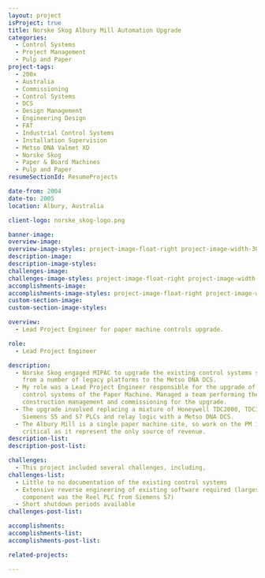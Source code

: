 ```yaml
---
layout: project
isProject: true
title: Norske Skog Albury Mill Automation Upgrade
categories:
  - Control Systems
  - Project Management
  - Pulp and Paper
project-tags:
  - 200x
  - Australia
  - Commissioning
  - Control Systems
  - DCS
  - Design Management
  - Engineering Design
  - FAT
  - Industrial Control Systems
  - Installation Supervision
  - Metso DNA Valmet XD
  - Norske Skog
  - Paper & Board Machines
  - Pulp and Paper
resumeSectionId: ResumeProjects

date-from: 2004
date-to: 2005
location: Albury, Australia

client-logo: norske_skog-logo.png

banner-image:
overview-image:
overview-image-styles: project-image-float-right project-image-width-30
description-image:
description-image-styles:
challenges-image:
challenges-image-styles: project-image-float-right project-image-width-40
accomplishments-image:
accomplishments-image-styles: project-image-float-right project-image-width-40
custom-section-image:
custom-section-image-styles:

overview:
  - Lead Project Engineer for paper machine controls upgrade.

role:
  - Lead Project Engineer

description:
  - Norske Skog engaged MIPAC to upgrade the existing control systems site wide
    from a number of legacy platforms to the Metso DNA DCS.
  - My role was a Lead Project Engineer responsible for the upgrade of the
    control systems of the Paper Machine. Managed a team performing the design,
    construction management and commissioning for the upgrade.
  - The upgrade involved replacing a mixture of Honeywell TDC2000, TDC3000,
    Siemens S5 and S7 PLCs and relay logic with a Metso DNA DCS.
  - The Albury Mill is a single paper machine site, so work on the PM is
    critical as it represent the only source of revenue.
description-list:
description-post-list:

challenges:
  - This project included several challenges, including,
challenges-list:    
  - Little to no documentation of the existing control systems
  - Extensive reverse engineering of existing software required (largest
    component was the Reel PLC from Siemens S7)
  - Short shutdown periods available
challenges-post-list:    

accomplishments:
accomplishments-list:    
accomplishments-post-list:    

related-projects:

---
```

